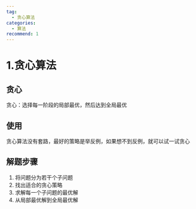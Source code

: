 ```yaml
---
tag:
  - 贪心算法
categories:
  - 算法
recommend: 1
---
```


# 1.贪心算法

## 贪心

贪心：选择每一阶段的局部最优，然后达到全局最优

## 使用

贪心算法没有套路，最好的策略是举反例，如果想不到反例，就可以试一试贪心

## 解题步骤

1. 将问题分为若干个子问题
2. 找出适合的贪心策略
3. 求解每一个子问题的最优解
4. 从局部最优解到全局最优解
